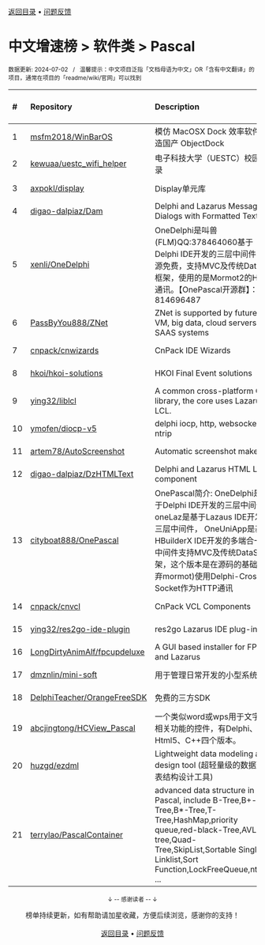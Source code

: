 <a href="https://gitee.com/GrowingGit/GitHub-Chinese-Top-Charts#github中文排行榜">返回目录</a> • <a href="/content/docs/feedback.md">问题反馈</a>

# 中文增速榜 > 软件类 > Pascal
<sub>数据更新: 2024-07-02&nbsp;&nbsp;&nbsp;/&nbsp;&nbsp;&nbsp;温馨提示：中文项目泛指「文档母语为中文」OR「含有中文翻译」的项目，通常在项目的「readme/wiki/官网」可以找到</sub>

|#|Repository|Description|Stars|Average daily growth|Updated|
|:-|:-|:-|:-|:-|:-|
|1|[msfm2018/WinBarOS](https://github.com/msfm2018/WinBarOS)|模仿 MacOSX Dock 效率软件   打造国产 ObjectDock|17|0|2024-07-01|
|2|[kewuaa/uestc_wifi_helper](https://github.com/kewuaa/uestc_wifi_helper)|电子科技大学（UESTC）校园网登录|19|0|2024-03-10|
|3|[axpokl/display](https://github.com/axpokl/display)|Display单元库|5|0|2024-06-28|
|4|[digao-dalpiaz/Dam](https://github.com/digao-dalpiaz/Dam)|Delphi and Lazarus Message Dialogs with Formatted Text|133|0|2024-04-02|
|5|[xenli/OneDelphi](https://github.com/xenli/OneDelphi)|OneDelphi是叫兽(FLM)QQ:378464060基于Delphi IDE开发的三层中间件，开源免费，支持MVC及传统DataSet框架，使用的是Mormot2的HTTP通讯。【OnePascal开源群】：814696487|38|0|2024-05-08|
|6|[PassByYou888/ZNet](https://github.com/PassByYou888/ZNet)|ZNet is supported by future P2P VM, big data, cloud servers, and SAAS systems|53|0|2024-06-25|
|7|[cnpack/cnwizards](https://github.com/cnpack/cnwizards)|CnPack IDE Wizards|570|0|2024-07-01|
|8|[hkoi/hkoi-solutions](https://github.com/hkoi/hkoi-solutions)|HKOI Final Event solutions|12|0|2024-02-28|
|9|[ying32/liblcl](https://github.com/ying32/liblcl)|A common cross-platform GUI library, the core uses Lazarus LCL.|127|0|2024-03-31|
|10|[ymofen/diocp-v5](https://github.com/ymofen/diocp-v5)|delphi iocp, http, websocket, ntrip|238|0|2024-02-22|
|11|[artem78/AutoScreenshot](https://github.com/artem78/AutoScreenshot)|Automatic screenshot maker|111|0|2024-05-09|
|12|[digao-dalpiaz/DzHTMLText](https://github.com/digao-dalpiaz/DzHTMLText)|Delphi and Lazarus HTML Label component|182|0|2024-03-28|
|13|[cityboat888/OnePascal](https://github.com/cityboat888/OnePascal)|OnePascal简介: OneDelphi是基于Delphi IDE开发的三层中间件， oneLaz是基于Lazaus IDE开发的三层中间件， OneUniApp是基于HBuilderX IDE开发的多端合一app 中间件支持MVC及传统DataSet框架，这个版本是在源码的基础上(放弃mormot)使用Delphi-Cross-Socket作为HTTP通讯|5|0|2024-04-16|
|14|[cnpack/cnvcl](https://github.com/cnpack/cnvcl)|CnPack VCL Components|332|0|2024-07-01|
|15|[ying32/res2go-ide-plugin](https://github.com/ying32/res2go-ide-plugin)|res2go Lazarus IDE plug-in|30|0|2024-01-13|
|16|[LongDirtyAnimAlf/fpcupdeluxe](https://github.com/LongDirtyAnimAlf/fpcupdeluxe)|A GUI based installer for FPC and Lazarus|475|0|2024-06-27|
|17|[dmznlin/mini-soft](https://github.com/dmznlin/mini-soft)|用于管理日常开发的小型系统|4|0|2024-04-19|
|18|[DelphiTeacher/OrangeFreeSDK](https://github.com/DelphiTeacher/OrangeFreeSDK)|免费的三方SDK|52|0|2024-06-21|
|19|[abcjingtong/HCView_Pascal](https://github.com/abcjingtong/HCView_Pascal)|一个类似word或wps用于文字排版相关功能的控件，有Delphi、C#、Html5、C++四个版本。|5|0|2024-07-01|
|20|[huzgd/ezdml](https://github.com/huzgd/ezdml)|Lightweight data modeling and design tool (超轻量级的数据建模表结构设计工具)|35|0|2024-06-10|
|21|[terrylao/PascalContainer](https://github.com/terrylao/PascalContainer)|advanced data structure in Pascal, include  B-Tree,B+-Tree,B*-Tree,T-Tree,HashMap,priority queue,red-black-Tree,AVL-tree,Quad-Tree,SkipList,Sortable Single Linklist,Sort Function,LockFreeQueue,nth_ele ...|38|0|2024-06-25|

<div align="center">
    <p><sub>↓ -- 感谢读者 -- ↓</sub></p>
    榜单持续更新，如有帮助请加星收藏，方便后续浏览，感谢你的支持！
</div>

<br/>

<div align="center"><a href="https://gitee.com/GrowingGit/GitHub-Chinese-Top-Charts#github中文排行榜">返回目录</a> • <a href="/content/docs/feedback.md">问题反馈</a></div>
